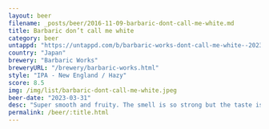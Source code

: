 ```yaml
---
layout: beer
filename: _posts/beer/2016-11-09-barbaric-dont-call-me-white.md
title: Barbaric don’t call me white
category: beer
untappd: "https://untappd.com/b/barbaric-works-dont-call-me-white--2023-/5282385"
country: "Japan"
brewery: "Barbaric Works"
breweryURL: "/brewery/barbaric-works.html"
style: "IPA - New England / Hazy"
score: 8.5
img: /img/list/barbaric-dont-call-me-white.jpeg
beer-date: "2023-03-31"
desc: "Super smooth and fruity. The smell is so strong but the taste is mild"
permalink: /beer/:title.html
---
```

